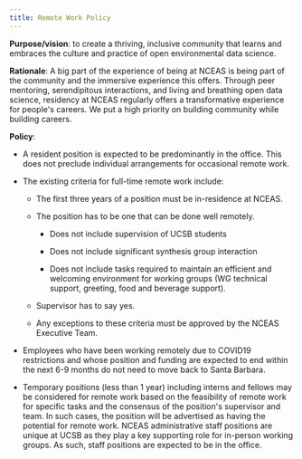 ```yaml
---
title: Remote Work Policy
---
```


**Purpose/vision**: to create a thriving, inclusive community that learns and embraces the culture and practice of open environmental data science.

**Rationale**: A big part of the experience of being at NCEAS is being part of the community and the immersive experience this offers. Through peer mentoring, serendipitous interactions, and living and breathing open data science, residency at NCEAS regularly offers a transformative experience for people's careers. We put a high priority on building community while building careers.

**Policy**:

-   A resident position is expected to be predominantly in the office. This does not preclude individual arrangements for occasional remote work.

-   The existing criteria for full-time remote work include:

    -   The first three years of a position must be in-residence at NCEAS.

    -   The position has to be one that can be done well remotely.

        -   Does not include supervision of UCSB students

        -   Does not include significant synthesis group interaction

        -   Does not include tasks required to maintain an efficient and welcoming environment for working groups (WG technical support, greeting, food and beverage support).

    -   Supervisor has to say yes.

    -   Any exceptions to these criteria must be approved by the NCEAS Executive Team.

-   Employees who have been working remotely due to COVID19 restrictions and whose position and funding are expected to end within the next 6-9 months do not need to move back to Santa Barbara.

-   Temporary positions (less than 1 year) including interns and fellows may be considered for remote work based on the feasibility of remote work for specific tasks and the consensus of the position's supervisor and team. In such cases, the position will be advertised as having the potential for remote work. NCEAS administrative staff positions are unique at UCSB as they play a key supporting role for in-person working groups. As such, staff positions are expected to be in the office.
